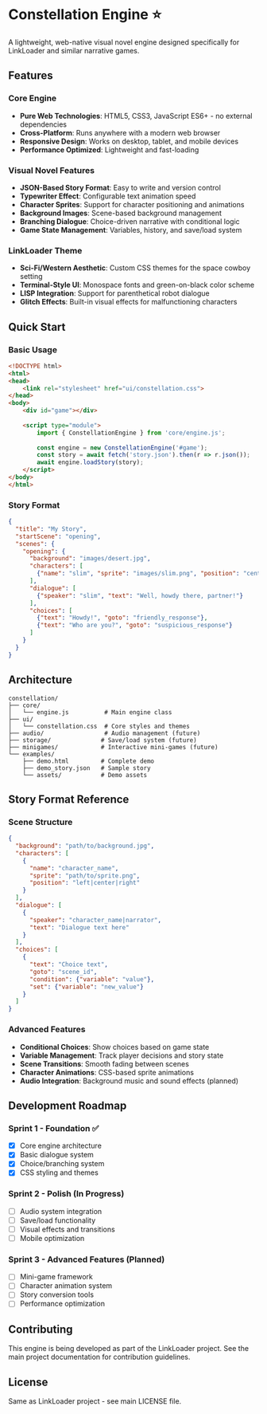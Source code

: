 # Constellation Engine ⭐

A lightweight, web-native visual novel engine designed specifically for LinkLoader and similar narrative games.

## Features

### Core Engine
- **Pure Web Technologies**: HTML5, CSS3, JavaScript ES6+ - no external dependencies
- **Cross-Platform**: Runs anywhere with a modern web browser
- **Responsive Design**: Works on desktop, tablet, and mobile devices
- **Performance Optimized**: Lightweight and fast-loading

### Visual Novel Features
- **JSON-Based Story Format**: Easy to write and version control
- **Typewriter Effect**: Configurable text animation speed
- **Character Sprites**: Support for character positioning and animations
- **Background Images**: Scene-based background management
- **Branching Dialogue**: Choice-driven narrative with conditional logic
- **Game State Management**: Variables, history, and save/load system

### LinkLoader Theme
- **Sci-Fi/Western Aesthetic**: Custom CSS themes for the space cowboy setting
- **Terminal-Style UI**: Monospace fonts and green-on-black color scheme
- **LISP Integration**: Support for parenthetical robot dialogue
- **Glitch Effects**: Built-in visual effects for malfunctioning characters

## Quick Start

### Basic Usage

```html
<!DOCTYPE html>
<html>
<head>
    <link rel="stylesheet" href="ui/constellation.css">
</head>
<body>
    <div id="game"></div>
    
    <script type="module">
        import { ConstellationEngine } from 'core/engine.js';
        
        const engine = new ConstellationEngine('#game');
        const story = await fetch('story.json').then(r => r.json());
        await engine.loadStory(story);
    </script>
</body>
</html>
```

### Story Format

```json
{
  "title": "My Story",
  "startScene": "opening",
  "scenes": {
    "opening": {
      "background": "images/desert.jpg",
      "characters": [
        {"name": "slim", "sprite": "images/slim.png", "position": "center"}
      ],
      "dialogue": [
        {"speaker": "slim", "text": "Well, howdy there, partner!"}
      ],
      "choices": [
        {"text": "Howdy!", "goto": "friendly_response"},
        {"text": "Who are you?", "goto": "suspicious_response"}
      ]
    }
  }
}
```

## Architecture

```
constellation/
├── core/
│   └── engine.js          # Main engine class
├── ui/
│   └── constellation.css  # Core styles and themes
├── audio/                 # Audio management (future)
├── storage/              # Save/load system (future)
├── minigames/            # Interactive mini-games (future)
└── examples/
    ├── demo.html         # Complete demo
    ├── demo_story.json   # Sample story
    └── assets/           # Demo assets
```

## Story Format Reference

### Scene Structure
```json
{
  "background": "path/to/background.jpg",
  "characters": [
    {
      "name": "character_name",
      "sprite": "path/to/sprite.png",
      "position": "left|center|right"
    }
  ],
  "dialogue": [
    {
      "speaker": "character_name|narrator",
      "text": "Dialogue text here"
    }
  ],
  "choices": [
    {
      "text": "Choice text",
      "goto": "scene_id",
      "condition": {"variable": "value"},
      "set": {"variable": "new_value"}
    }
  ]
}
```

### Advanced Features
- **Conditional Choices**: Show choices based on game state
- **Variable Management**: Track player decisions and story state  
- **Scene Transitions**: Smooth fading between scenes
- **Character Animations**: CSS-based sprite animations
- **Audio Integration**: Background music and sound effects (planned)

## Development Roadmap

### Sprint 1 - Foundation ✅
- [x] Core engine architecture
- [x] Basic dialogue system
- [x] Choice/branching system
- [x] CSS styling and themes

### Sprint 2 - Polish (In Progress)
- [ ] Audio system integration
- [ ] Save/load functionality
- [ ] Visual effects and transitions
- [ ] Mobile optimization

### Sprint 3 - Advanced Features (Planned)
- [ ] Mini-game framework
- [ ] Character animation system
- [ ] Story conversion tools
- [ ] Performance optimization

## Contributing

This engine is being developed as part of the LinkLoader project. See the main project documentation for contribution guidelines.

## License

Same as LinkLoader project - see main LICENSE file.